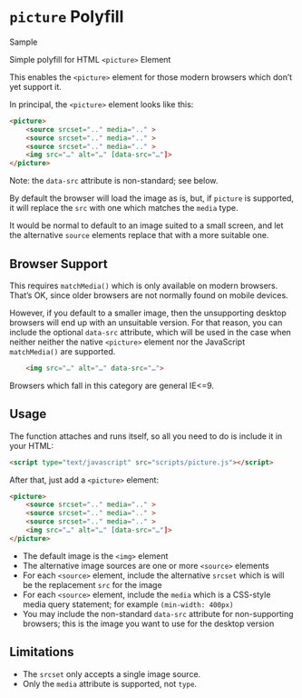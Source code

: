 `picture` Polyfill
==================

Sample

Simple polyfill for HTML `<picture>` Element

This enables the `<picture>` element for those modern browsers which don’t yet support it.

In principal, the `<picture>` element looks like this:

```html
<picture>
	<source srcset=".." media=".." >
	<source srcset=".." media=".." >
	<source srcset=".." media=".." >
	<img src="…" alt="…" [data-src="…"]>
</picture>
```

Note: the `data-src` attribute is non-standard; see below.

By default the browser will load the image as is, but, if `picture` is supported, it will replace the `src` with one which matches the `media` type.

It would be normal to default to an image suited to a small screen, and let the alternative `source` elements replace that with a more suitable one.

Browser Support
---------------

This requires `matchMedia()` which is only available on modern browsers. That’s OK, since older browsers are not normally found on mobile devices.

However, if you default to a smaller image, then the unsupporting desktop browsers will end up with an unsuitable version. For that reason, you can include the optional `data-src` attribute, which will be used in the case when neither neither the native `<picture>` element nor the JavaScript `matchMedia()` are supported.

```html
	<img src="…" alt="…" data-src="…">
```

Browsers which fall in this category are general IE<=9.

Usage
-----

The function attaches and runs itself, so all you need to do is include it in your HTML:

```html
<script type="text/javascript" src="scripts/picture.js"></script>
```

After that, just add a `<picture>` element:

```html
<picture>
	<source srcset=".." media=".." >
	<source srcset=".." media=".." >
	<source srcset=".." media=".." >
	<img src="…" alt="…" [data-src="…"]>
</picture>
```

- The default image is the `<img>` element
- The alternative image sources are one or more `<source>` elements
- For each `<source>` element, include the alternative `srcset` which is will be the replacement `src` for the image
- For each `<source>` element, include the `media` which is a CSS-style media query statement; for example `(min-width: 400px)`
- You may include the non-standard `data-src` attribute for non-supporting browsers; this is the image you want to use for the desktop version

Limitations
-----------

- The `srcset` only accepts a single image source.
- Only the `media` attribute is supported, not `type`.

